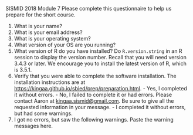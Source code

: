 SISMID 2018 Module 7
Please complete this questionnaire to help us prepare for the short course.

1. What is your name?
1. What is your email address?
1. What is your operating system?
1. What version of your OS are you running?
1. What version of R do you have installed?
   Do `R.version.string` in an R session to display the version number. Recall that you will need version 3.4.3 or later. We encourage you to install the latest version of R, which is 3.5.1.
1. Verify that you were able to complete the software installation.
   The installation instructions are at https://kingaa.github.io/sbied/prep/preparation.html.
	   - Yes, I completed it without errors.
	   - No, I failed to complete it or had errors. Please contact Aaron at kingaa.sismid@gmail.com. Be sure to give all the requested information in your message.
	   - I completed it without errors, but had some warnings.
1. I got no errors, but saw the following warnings.
   Paste the warning messages here.
